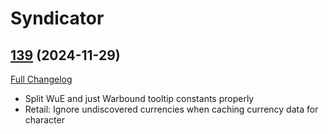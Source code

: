 # Syndicator

## [139](https://github.com/Baganator/Syndicator/tree/139) (2024-11-29)
[Full Changelog](https://github.com/Baganator/Syndicator/compare/138...139) 

- Split WuE and just Warbound tooltip constants properly  
- Retail: Ignore undiscovered currencies when caching currency data for character  
